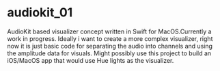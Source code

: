 # audiokit_01
AudioKit based visualizer concept written in Swift for MacOS.Currently a work in progress. Ideally i want to create a more complex visualizer, right now it is just basic code for separating the audio into channels and using the amplitude data for visuals. Might possibly use this project to build an iOS/MacOS app that would use Hue lights as the visualizer.

